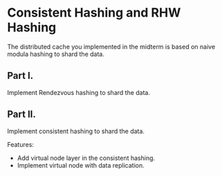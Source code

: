 # Consistent Hashing and RHW Hashing

The distributed cache you implemented in the midterm is based on naive modula hashing to shard the data.

## Part I.

Implement Rendezvous hashing to shard the data.


## Part II.

Implement consistent hashing to shard the data.

Features:

* Add virtual node layer in the consistent hashing.
* Implement virtual node with data replication. 
